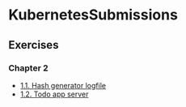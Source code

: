 # KubernetesSubmissions

## Exercises

### Chapter 2

- [1.1. Hash generator logfile](https://github.com/gvisbeen/KubernetesSubmissions/tree/1.1)
- [1.2. Todo app server](https://github.com/gvisbeen/KubernetesSubmissions/tree/1.2)